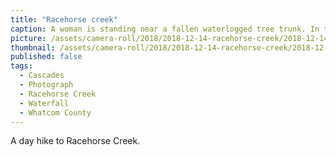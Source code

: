 ```yaml
---
title: "Racehorse creek"
caption: A woman is standing near a fallen waterlogged tree trunk. In the background is a rapid creek backed by pine trees. A waterfall is in the distance.
picture: /assets/camera-roll/2018/2018-12-14-racehorse-creek/2018-12-14-racehorse-creek.jpg
thumbnail: /assets/camera-roll/2018/2018-12-14-racehorse-creek/2018-12-14-racehorse-creek-thumbnail.jpg
published: false
tags:
  - Cascades
  - Photograph  
  - Racehorse Creek
  - Waterfall
  - Whatcom County
---
```

A day hike to Racehorse Creek.